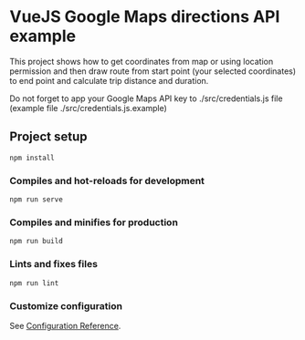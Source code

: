 # VueJS Google Maps directions API example

This project shows how to get coordinates from map or using location permission and then draw route from start point (your selected coordinates) to end point and calculate trip distance and duration.

Do not forget to app your Google Maps API key to ./src/credentials.js file (example file ./src/credentials.js.example)

## Project setup
```
npm install
```

### Compiles and hot-reloads for development
```
npm run serve
```

### Compiles and minifies for production
```
npm run build
```

### Lints and fixes files
```
npm run lint
```

### Customize configuration
See [Configuration Reference](https://cli.vuejs.org/config/).
